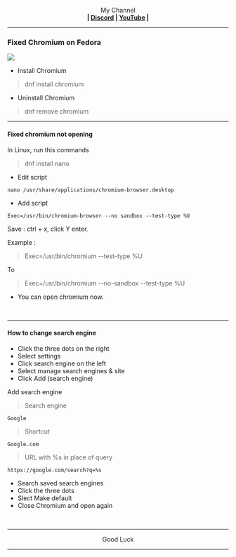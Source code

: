 <p align="center">My Channel</br><b>
| <a href="https://discord.gg/GCehyym">Discord</a> | <a href="https://youtube.com/@layargeser">YouTube</a> |</b></p>

---
### Fixed Chromium on Fedora
<img src="https://raw.githubusercontent.com/wahasa/Fedora/refs/heads/main/Patch/Chromium.jpg">

* Install Chromium
> dnf install chromium

* Uninstall Chromium
> dnf remove chromium

---
#### Fixed chromium not opening

In Linux, run this commands
> dnf install nano

* Edit script
```
nano /usr/share/applications/chromium-browser.desktop
```

* Add script
```
Exec=/usr/bin/chromium-browser --no sandbox --test-type %U
```

Save : ctrl + x, click Y enter.

Example :
> Exec=/usr/bin/chromium --test-type %U

To

> Exec=/usr/bin/chromium --no-sandbox --test-type %U

* You can open chromium now.
</br>

---
#### How to change search engine

* Click the three dots on the right
* Select settings
* Click search engine on the left
* Select manage search engines & site
* Click Add (search engine)

Add search engine
> Search engine
```
Google
```

> Shortcut
```
Google.com
```

> URL with %s in place of query
```
https://google.com/search?q=%s
```

* Search saved search engines
* Click the three dots
* Slect Make default
* Close Chromium and open again
</br>

---
<p align="center">Good Luck</p>

---
